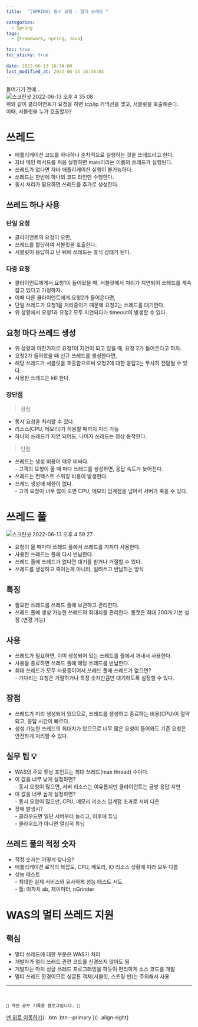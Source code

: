 ```yaml
---
title:  "[SPRING] 동시 요청 - 멀티 쓰레드 "

categories:
  - Spring
tags:
  - [Framework, Spring, Java]

toc: true
toc_sticky: true
 
date: 2022-06-13 16:34:00
last_modified_at: 2022-06-13 16:34:03
---
```

들어가기 전에...<br>
![스크린샷 2022-06-13 오후 4 35 08](https://user-images.githubusercontent.com/59405576/173302915-febfcac8-4287-4e02-83b3-afc06b88e588.png)<br>
위와 같이 클라이언트가 요청을 하면 tcp/ip 커넥션을 맺고, 서블릿을 호출해준다.<br>
이때, 서블릿을 누가 호출할까?
# 쓰레드
- 애플리케이션 코드를 하나하나 순차적으로 실행하는 것을 쓰레드라고 한다.
- 자바 메인 메서드를 처음 실행하면 main이라는 이름의 쓰레드가 실행된다.
- 쓰레드가 없다면 자바 애플리케이션 실행이 불가능하다.
- 쓰레드는 한번에 하나의 코드 라인만 수행한다.
- 동시 처리가 필요하면 쓰레드를 추가로 생성한다.

## 쓰레드 하나 사용
### 단일 요청
- 클라이언트의 요청이 오면, 
- 쓰레드를 할당하여 서블릿을 호출한다.
- 서블릿이 응답하고 난 뒤에 쓰레드는 휴식 상태가 된다.

### 다중 요청
- 클라이언트에게서 요청1이 들어왔을 때, 서블릿에서 처리가 지연되어 쓰레드를 계속 잡고 있다고 가정하자.
- 이때 다른 클라이언트에게 요청2가 들어온다면,
- 단일 쓰레드가 요청1을 처리중이기 때문에 요청2는 쓰레드를 대기한다.
- 위 상황에서 요청1과 요청2 모두 지연되다가 timeout이 발생할 수 있다. 

## 요청 마다 쓰레드 생성
- 위 상황과 마찬가지로 요청1이 지연이 되고 있을 때, 요청 2가 들어온다고 하자.
- 요청2가 들어왔을 때 신규 쓰레드를 생성한다면,
- 해당 쓰레드가 서블릿을 호출함으로써 요청2에 대한 응답2는 무사히 전달될 수 있다.
- 사용한 쓰레드는 kill 한다.

### 장단점
> 장점
- 동시 요청을 처리할 수 있다.
- 리소스(CPU, 메모리)가 허용할 때까지 처리 가능
- 하나의 쓰레드가 지연 되어도, 나머지 쓰레드는 정상 동작한다.

> 단점
- 쓰레드는 생성 비용이 매우 비싸다.<br>- 고객의 요청이 올 때 마다 쓰레드를 생성하면, 응답 속도가 늦어진다.
- 쓰레드는 컨텍스트 스위칭 비용이 발생한다.
- 쓰레드 생성에 제한이 없다.<br>- 고객 요청이 너무 많이 오면 CPU, 메모리 임계점을 넘어서 서버가 죽을 수 있다.

# 쓰레드 풀
![스크린샷 2022-06-13 오후 4 59 27](https://user-images.githubusercontent.com/59405576/173307177-f6c9f43d-b2a8-452d-90c5-001598aaa5f6.png)<br>
- 요청이 올 때마다 쓰레드 풀에서 쓰레드를 가져다 사용한다.
- 사용한 쓰레드는 풀에 다시 반납한다.
- 쓰레드 풀에 쓰레드가 없다면 대기를 받거나 거절할 수 있다.
- 쓰레드를 생성하고 죽이는게 아니라, 빌려쓰고 반납하는 방식

## 특징
- 필요한 쓰레드를 쓰레드 풀에 보관하고 관리한다.
- 쓰레드 풀에 생성 가능한 쓰레드의 최대치를 관리한다. 톰캣은 최대 200개 기본 설정 (변경 가능)

## 사용
- 쓰레드가 필요하면, 이미 생성되어 있는 쓰레드를 풀에서 꺼내서 사용한다.
- 사용을 종료하면 쓰레드 풀에 해당 쓰레드를 반납한다.
- 최대 쓰레드가 모두 사용중이어서 쓰레드 풀에 쓰레드가 없으면?<br>- 기다리는 요청은 거절하거나 특정 숫자만큼만 대기하도록 설정할 수 있다.

## 장점
- 쓰레드가 미리 생성되어 있으므로, 쓰레드를 생성하고 종료하는 비용(CPU)이 절약되고, 응답 시간이 빠르다.
- 생성 가능한 쓰레드의 최대치가 있으므로 너무 많은 요청이 들어와도 기존 요청은 안전하게 처리할 수 있다.

## 실무 팁 💡
- WAS의 주요 튜닝 포인트는 최대 쓰레드(max thread) 수이다.
- 이 값을 너무 낮게 설정하면?<br>- 동시 요청이 많으면, 서버 리소스는 여유롭지만 클라이언트는 금방 응답 지연
- 이 값을 너무 높게 설정하면?<br>- 동시 요청이 많으만, CPU, 메모리 리소스 임계점 초과로 서버 다운
- 장애 발생시?<br>- 클라우드면 일단 서버부터 늘리고, 이후에 튜닝<br>- 클라우드가 아니면 열심히 튜닝

## 쓰레드 풀의 적정 숫자
- 적정 숫자는 어떻게 찾나요?
- 애플리케이션 로직의 복잡도, CPU, 메모리, IO 리소스 상황에 따라 모두 다름
- 성능 테스트<br>- 최대한 실제 서비스와 유사하게 성능 테스트 시도<br>- 툴: 아파치 ab, 제이미터, nGrinder

# WAS의 멀티 쓰레드 지원
## 핵심
- 멀티 쓰레드에 대한 부분은 WAS가 처리
- 개발자가 멀티 쓰래드 관련 코드를 신경쓰지 않아도 됨
- 개발자는 마치 싱글 쓰레드 프로그래밍을 하듯이 편리하게 소스 코드를 개발
- 멀티 쓰레드 환경이므로 싱글톤 객체(서블릿, 스프링 빈)는 주의해서 사용










***
<br>

    💛 개인 공부 기록용 블로그입니다. 👻

[맨 위로 이동하기](#){: .btn .btn--primary }{: .align-right}
